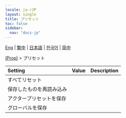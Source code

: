 ```yaml
---
locale: ja-rJP
layout: single
title: プリセット
toc: false
sidebar:
  nav: "docs-jp"
---
```

[Eng](/dancexr/menu/2025.4/prop/actor_presets) | [繁中](/tw/dancexr/menu/2025.4/prop/actor_presets) | [日本語](/jp/dancexr/menu/2025.4/prop/actor_presets) | [한국어](/kr/dancexr/menu/2025.4/prop/actor_presets) | [简中](/zh/dancexr/menu/2025.4/prop/actor_presets)

[(Prop)](../menu#(Prop)) > プリセット



| Setting | Value | Description |
| :--- | --- | :--- |
|<nobr>すべてリセット</nobr>|| 
|<nobr>保存したものを再読み込み</nobr>|| 
|<nobr>アクタープリセットを保存</nobr>|| 
|<nobr>グローバルを保存</nobr>|| 

